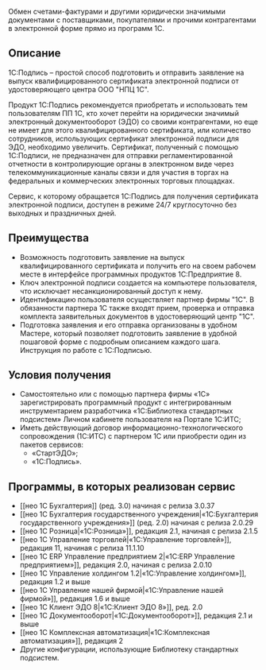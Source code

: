 Обмен счетами-фактурами и другими юридически значимыми документами с поставщиками, покупателями и прочими контрагентами в электронной форме прямо из программ 1С.
## Описание

1С:Подпись – простой способ подготовить и отправить заявление на выпуск квалифицированного сертификата электронной подписи от удостоверяющего центра ООО "НПЦ 1С".

Продукт 1С:Подпись рекомендуется приобретать и использовать тем пользователям ПП 1С, кто хочет перейти на юридически значимый электронный документооборот (ЭДО) со своими контрагентами, но еще не имеет для этого квалифицированного сертификата, или количество сотрудников, использующих сертификат электронной подписи для ЭДО, необходимо увеличить. Сертификат, полученный с помощью 1С:Подписи, не предназначен для отправки регламентированной отчетности в контролирующие органы в электронном виде через телекоммуникационные каналы связи и для участия в торгах на федеральных и коммерческих электронных торговых площадках.

Сервис, к которому обращается 1С:Подпись для получения сертификата электронной подписи, доступен в режиме 24/7 круглосуточно без выходных и праздничных дней.

## Преимущества

- Возможность подготовить заявление на выпуск квалифицированного сертификата и получить его на своем рабочем месте в интерфейсе программных продуктов 1С:Предприятие 8.
- Ключ электронной подписи создается на компьютере пользователя, что исключает несанкционированный доступ к нему.
- Идентификацию пользователя осуществляет партнер фирмы "1С". В обязанности партнера 1С также входят прием, проверка и отправка комплекта заявительных документов в удостоверяющий центр "1С".
- Подготовка заявления и его отправка организованы в удобном Мастере, который позволяет подготовить заявление в удобной пошаговой форме с подробным описанием каждого шага. Инструкция по работе с 1С:Подписью.

## Условия получения

- Самостоятельно или с помощью партнера фирмы «1С» зарегистрировать программный продукт с интегрированным инструментарием разработчика «1С:Библиотека стандартных подсистем» Личном кабинете пользователя на Портале 1С:ИТС;
- Иметь действующий договор информационно-технологического сопровождения (1С:ИТС) с партнером 1С или приобрести один из пакетов сервисов:
	- «СтартЭДО»;
	- «1С:Подпись».

## Программы, в которых реализован сервис

- [[нео 1С Бухгалтерия]] (ред. 3.0) начиная с релиза 3.0.37
- [[нео 1С Бухгалтерия государственного учреждения|«1С:Бухгалтерия государственного учреждения»]] (ред. 2.0) начиная с релиза 2.0.29
- [[нео 1С Розница|«1С:Розница»]], редакция 2.1, начиная с релиза 2.1.5
- [[нео 1С Управление торговлей|«1С:Управление торговлей»]], редакция 11, начиная с релиза 11.1.10
- [[нео 1С ERP Управление предприятием 2|«1С:ERP Управление предприятием»]], редакция 2.0, начиная с релиза 2.0.10
- [[нео 1С Управление холдингом 1.2|«1С:Управление холдингом»]], редакция 1.2 и выше
- [[нео 1С Управление нашей фирмой|«1С:Управление нашей фирмой»]], редакция 1.6 и выше
- [[нео 1С Клиент ЭДО 8|«1С:Клиент ЭДО 8»]], ред. 2.0
- [[нео 1С Документооборот|«1С:Документооборот»]], редакция 2.1 и выше
- [[нео 1С Комплексная автоматизация|«1С:Комплексная автоматизация»]], редакция 2
- Другие конфигурации, использующие Библиотеку стандартных подсистем.